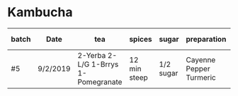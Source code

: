 # Kambucha


| batch | Date | tea | spices | sugar | preparation | Scoby | Bottling Date |2nd Fermentation | 
-------|-------|-----|--------|-------|-------------|-------|----------|----------|
|#5 |9/2/2019|2-Yerba 2-L/G 1-Brrys 1-Pomegranate|12 min steep|1/2 sugar |Cayenne Pepper Turmeric |CW scoby|

